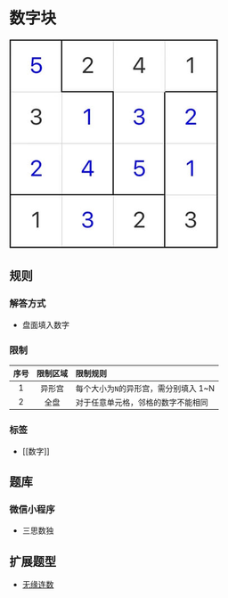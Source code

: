 # 数字块

![题](../images/数字块.jpg)

## 规则

### 解答方式

- 盘面填入数字

### 限制

| 序号  | 限制区域 | 限制规则                   |
|:---:|:----:|:-----------------------|
|  1  | 异形宫  | 每个大小为`N`的异形宫，需分别填入 1~N |
|  2  |  全盘  | 对于任意单元格，邻格的数字不能相同      |

### 标签

- [[数字]]

## 题库

### 微信小程序

- 三思数独

## 扩展题型

- [无缘连数](无缘连数.md)
